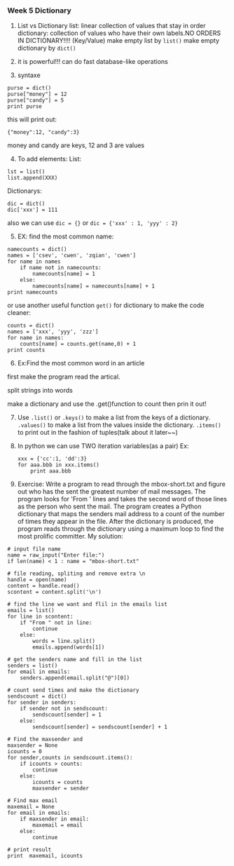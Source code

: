 ### Week 5 Dictionary

1. List vs Dictionary
	list: linear collection of values that stay in order
	dictionary: collection of values who have their own labels.NO ORDERS IN DICTIONARY!!!!   (Key/Value)
	make empty list by `list()`
	make empty dictionary by `dict()`
2. it is powerful!!!
	can do fast database-like operations

3. syntaxe
```
purse = dict()
purse["money"] = 12
purse["candy"] = 5
print purse
```
this will print out:
```
{"money":12, "candy":3}
```
money and candy are keys, 12 and 3 are values

4. To add elements:
List:
```
lst = list()
list.append(XXX)
```
Dictionarys:
```
dic = dict()
dic['xxx'] = 111
```

also we can use `dic = {}` or `dic = {'xxx' : 1, 'yyy' : 2}`

5. EX:
find the most common name:
```
namecounts = dict()
names = ['csev', 'cwen', 'zqian', 'cwen']
for name in names
	if name not in namecounts:
		namecounts[name] = 1
	else:
		namecounts[name] = namecounts[name] + 1
print namecounts
```
or use another useful function `get()` for dictionary to make the code cleaner:
```
counts = dict()
names = ['xxx', 'yyy', 'zzz']
for name in names:
	counts[name] = counts.get(name,0) + 1
print counts
```

6. Ex:Find the most common word in an article

first make the program read the artical.

split strings into words

make a dictionary and use the .get()function to count then prin it out!

7. Use `.list()` or `.keys()` to make a list from the keys of a dictionary.
	`.values()` to make a list from the values inside the dictionary.
	`.items()` to print out in the fashion of tuples(talk about it later~~)

8. In python we can use TWO iteration variables(as a pair)
Ex:
	```
	xxx = {'cc':1, 'dd':3}
	for aaa.bbb in xxx.items()
		print aaa.bbb
	```

9. Exercise:
Write a program to read through the mbox-short.txt and figure out who has the sent the greatest number of mail messages. The program looks for 'From ' lines and takes the second word of those lines as the person who sent the mail. The program creates a Python dictionary that maps the senders mail address to a count of the number of times they appear in the file. After the dictionary is produced, the program reads through the dictionary using a maximum loop to find the most prolific committer.
My solution:
```
# input file name
name = raw_input("Enter file:")
if len(name) < 1 : name = "mbox-short.txt"

# file reading, spliting and remove extra \n   
handle = open(name)
content = handle.read()
scontent = content.split('\n')

# find the line we want and flil in the emails list 
emails = list()
for line in scontent:
    if "From " not in line:
        continue     
    else:
        words = line.split()
        emails.append(words[1])

# get the senders name and fill in the list
senders = list()
for email in emails:
    senders.append(email.split("@")[0])

# count send times and make the dictionary
sendscount = dict()
for sender in senders:
    if sender not in sendscount:
        sendscount[sender] = 1
    else:
        sendscount[sender] = sendscount[sender] + 1

# Find the maxsender and 
maxsender = None
icounts = 0
for sender,counts in sendscount.items():
    if icounts > counts:
        continue
    else:
        icounts = counts
        maxsender = sender

# Find max email
maxemail = None
for email in emails:
    if maxsender in email:
        maxemail = email
    else:
        continue

# print result
print  maxemail, icounts
```



	

